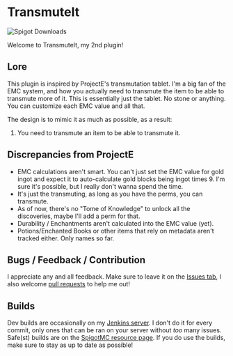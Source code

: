 # TransmuteIt

![Spigot Downloads](https://img.shields.io/spiget/downloads/76287?style=flat-square)

Welcome to TransmuteIt, my 2nd plugin!

## Lore
This plugin is inspired by ProjectE's transmutation tablet. I'm a big fan of the EMC system, and how you actually need to transmute the item to be able to transmute more of it. This is essentially just the tablet. No stone or anything. You can customize each EMC value and all that.

The design is to mimic it as much as possible, as a result:

1) You need to transmute an item to be able to transmute it.

## Discrepancies from ProjectE

* EMC calculations aren't smart. You can't just set the EMC value for gold ingot and expect it to auto-calculate gold blocks being ingot times 9. I'm sure it's possible, but I really don't wanna spend the time.
* It's just the transmuting, as long as you have the perms, you can transmute.
* As of now, there's no "Tome of Knowledge" to unlock all the discoveries, maybe I'll add a perm for that.
* Durability / Enchantments aren't calculated into the EMC value (yet).
* Potions/Enchanted Books or other items that rely on metadata aren't tracked either. Only names so far.

## Bugs / Feedback / Contribution

I appreciate any and all feedback. Make sure to leave it on the [Issues tab](https://github.com/Chew/TransmuteIt/issues), I also welcome [pull requests](https://github.com/Chew/TransmuteIt/pulls) to help me out!

## Builds

Dev builds are occasionally on my [Jenkins server](https://jenkins.chew.pw/job/TransmuteIt/). I don't do it for every commit, only ones that can be ran on your server without *too* many issues. Safe(st) builds are on the [SpigotMC resource page](https://www.spigotmc.org/resources/transmuteit.76287/). If you do use the builds, make sure to stay as up to date as possible!
